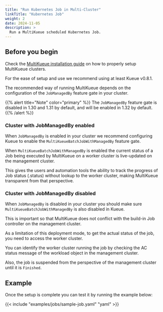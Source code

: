 ```yaml
---
title: "Run Kubernetes Job in Multi-Cluster"
linkTitle: "Kubernetes Job"
weight: 2
date: 2024-11-05
description: >
  Run a MultiKueue scheduled Kubernetes Job.
---
```


## Before you begin

Check the [MultiKueue installation guide](/docs/tasks/manage/setup_multikueue) on how to properly setup MultiKueue clusters.

For the ease of setup and use we recommend using at least Kueue v0.8.1.

The recommended way of running MultiKueue depends on the configuration of the `JobManagedBy` feature gate in your cluster. 

{{% alert title="Note" color="primary" %}}
The `JobManagedBy` feature gate is disabled in 1.30 and 1.31 by default, and will be enabled in 1.32 by default.
{{% /alert %}}

### Cluster with JobManagedBy enabled

When `JobManagedBy` is enabled in your cluster we recommend configuring Kueue to enable the `MultiKueueBatchJobWithManagedBy` feature gate. 

When `MultiKueueBatchJobWithManagedBy` is enabled the current status of a Job being executed by MultiKueue on a worker cluster is live-updated on the management cluster.

This gives the users and automation tools the ability to track the progress of Job status (.status) without lookup to the
worker cluster, making MultiKueue transparent from that perspective.

### Cluster with JobManagedBy disabled

When `JobManagedBy` is disabled in your cluster you should make sure `MultiKueueBatchJobWithManagedBy` is also disabled in Kueue. 

This is important so that MultiKueue does not conflict with the build-in Job controller on the management cluster. 

As a limitation of this deployment mode, to get the actual status of the job, you need to access the worker cluster.

You can identify the worker cluster running the job by checking the AC status message of the workload object in the management cluster.

Also, the job is suspended from the perspective of the management cluster until it is `Finished`.

## Example

Once the setup is complete you can test it by running the example below:

{{< include "examples/jobs/sample-job.yaml" "yaml" >}}
